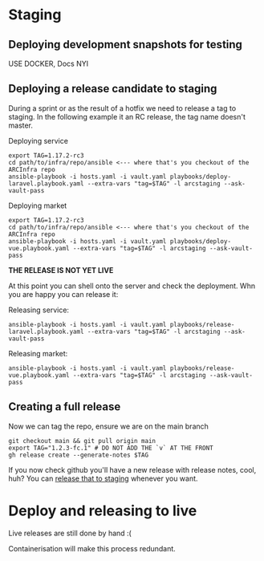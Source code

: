 # Staging

## Deploying development snapshots for testing

USE DOCKER, Docs NYI

## Deploying a release candidate to staging

During a sprint or as the result of a hotfix we need to release a tag to staging. In the following example it an RC release, the tag name doesn't master.

Deploying service

```shell
export TAG=1.17.2-rc3
cd path/to/infra/repo/ansible <--- where that's you checkout of the ARCInfra repo
ansible-playbook -i hosts.yaml -i vault.yaml playbooks/deploy-laravel.playbook.yaml --extra-vars "tag=$TAG" -l arcstaging --ask-vault-pass
```

Deploying market

```shell
export TAG=1.17.2-rc3
cd path/to/infra/repo/ansible <--- where that's you checkout of the ARCInfra repo
ansible-playbook -i hosts.yaml -i vault.yaml playbooks/deploy-vue.playbook.yaml --extra-vars "tag=$TAG" -l arcstaging --ask-vault-pass
```

**THE RELEASE IS NOT YET LIVE**

At this point you can shell onto the server and check the deployment. Whn you are happy you can release it:

Releasing service:

```shell
ansible-playbook -i hosts.yaml -i vault.yaml playbooks/release-laravel.playbook.yaml --extra-vars "tag=$TAG" -l arcstaging --ask-vault-pass
```

Releasing market:

```shell
ansible-playbook -i hosts.yaml -i vault.yaml playbooks/release-vue.playbook.yaml --extra-vars "tag=$TAG" -l arcstaging --ask-vault-pass
```

## Creating a full release

Now we can tag the repo, ensure we are on the main branch

```shell
git checkout main && git pull origin main
export TAG="1.2.3-fc.1" # DO NOT ADD THE `v` AT THE FRONT
gh release create --generate-notes $TAG
```

If you now check github you'll have a new release with release notes, cool, huh? You can [release that to staging](#deploying-a-release-candidate-to-staging) whenever you want.

# Deploy and releasing to live

Live releases are still done by hand :( 

Containerisation will make this process redundant.
